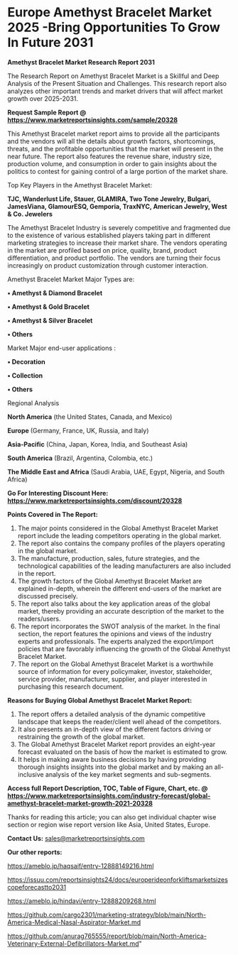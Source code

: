 # Europe Amethyst Bracelet Market 2025 -Bring Opportunities To Grow In Future 2031

<strong>Amethyst Bracelet Market Research Report 2031</strong>

The Research Report on Amethyst Bracelet Market is a Skillful and Deep Analysis of the Present Situation and Challenges. This research report also analyzes other important trends and market drivers that will affect market growth over 2025-2031.

<strong>Request Sample Report @ <a href=https://www.marketreportsinsights.com/sample/20328>https://www.marketreportsinsights.com/sample/20328</a></strong>

This Amethyst Bracelet market report aims to provide all the participants and the vendors will all the details about growth factors, shortcomings, threats, and the profitable opportunities that the market will present in the near future. The report also features the revenue share, industry size, production volume, and consumption in order to gain insights about the politics to contest for gaining control of a large portion of the market share.

Top Key Players in the Amethyst Bracelet Market:

<strong>TJC, Wanderlust Life, Stauer, GLAMIRA, Two Tone Jewelry, Bulgari, JamesViana, GlamourESQ, Gemporia, TraxNYC, American Jewelry, West & Co. Jewelers</strong>

The Amethyst Bracelet Industry is severely competitive and fragmented due to the existence of various established players taking part in different marketing strategies to increase their market share. The vendors operating in the market are profiled based on price, quality, brand, product differentiation, and product portfolio. The vendors are turning their focus increasingly on product customization through customer interaction.

Amethyst Bracelet Market Major Types are:

<strong>• Amethyst & Diamond Bracelet

• Amethyst & Gold Bracelet

• Amethyst & Silver Bracelet

• Others</strong>

Market Major end-user applications :

<strong>• Decoration

• Collection

• Others</strong>

Regional Analysis

</u><strong><b>North America</b></strong> (the United States, Canada, and Mexico)

<strong><b>Europe </b></strong>(Germany, France, UK, Russia, and Italy)

<strong><b>Asia-Pacific</b></strong> (China, Japan, Korea, India, and Southeast Asia)

<strong><b>South America</b></strong> (Brazil, Argentina, Colombia, etc.)

<strong><b>The Middle East and Africa</b></strong> (Saudi Arabia, UAE, Egypt, Nigeria, and South Africa)

<strong>Go For Interesting Discount Here: <a href=https://www.marketreportsinsights.com/discount/20328>https://www.marketreportsinsights.com/discount/20328</a></strong>

<strong>Points Covered in The Report:</strong>
<ol>
  <li>The major points considered in the Global Amethyst Bracelet Market report include the leading competitors operating in the global market.</li>
  <li>The report also contains the company profiles of the players operating in the global market.</li>
  <li>The manufacture, production, sales, future strategies, and the technological capabilities of the leading manufacturers are also included in the report.</li>
  <li>The growth factors of the Global Amethyst Bracelet Market are explained in-depth, wherein the different end-users of the market are discussed precisely.</li>
  <li>The report also talks about the key application areas of the global market, thereby providing an accurate description of the market to the readers/users.</li>
  <li>The report incorporates the SWOT analysis of the market. In the final section, the report features the opinions and views of the industry experts and professionals. The experts analyzed the export/import policies that are favorably influencing the growth of the Global Amethyst Bracelet Market.</li>
  <li>The report on the Global Amethyst Bracelet Market is a worthwhile source of information for every policymaker, investor, stakeholder, service provider, manufacturer, supplier, and player interested in purchasing this research document.</li>
</ol>
<strong>Reasons for Buying Global Amethyst Bracelet Market Report:</strong>

<ol>
  <li>The report offers a detailed analysis of the dynamic competitive landscape that keeps the reader/client well ahead of the competitors.</li>
  <li>It also presents an in-depth view of the different factors driving or restraining the growth of the global market.</li>
  <li>The Global Amethyst Bracelet Market report provides an eight-year forecast evaluated on the basis of how the market is estimated to grow.</li>
  <li>It helps in making aware business decisions by having providing thorough insights insights into the global market and by making an all-inclusive analysis of the key market segments and sub-segments.</li>
</ol>
<strong>Access full Report Description, TOC, Table of Figure, Chart, etc. @ <a href=https://www.marketreportsinsights.com/industry-forecast/global-amethyst-bracelet-market-growth-2021-20328>https://www.marketreportsinsights.com/industry-forecast/global-amethyst-bracelet-market-growth-2021-20328</a></strong>


Thanks for reading this article; you can also get individual chapter wise section or region wise report version like Asia, United States, Europe.

<strong>Contact Us:</strong>
sales@marketreportsinsights.com

<strong>Our other reports:</strong>

<a href=https://ameblo.jp/haqsaif/entry-12888149216.html>https://ameblo.jp/haqsaif/entry-12888149216.html</a>

<a href=https://issuu.com/reportsinsights24/docs/europerideonforkliftsmarketsizescopeforecastto2031>https://issuu.com/reportsinsights24/docs/europerideonforkliftsmarketsizescopeforecastto2031</a>

<a href=https://ameblo.jp/hindavi/entry-12888209268.html>https://ameblo.jp/hindavi/entry-12888209268.html</a>

<a href=https://github.com/cargo2301/marketing-strategy/blob/main/North-America-Medical-Nasal-Aspirator-Market.md>https://github.com/cargo2301/marketing-strategy/blob/main/North-America-Medical-Nasal-Aspirator-Market.md</a>

<a href=https://github.com/anurag765555/report/blob/main/North-America-Veterinary-External-Defibrillators-Market.md>https://github.com/anurag765555/report/blob/main/North-America-Veterinary-External-Defibrillators-Market.md</a>"
